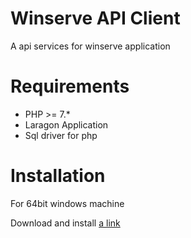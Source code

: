 Winserve API Client
=======================

A api services for winserve application

Requirements
============

* PHP >= 7.*
* Laragon Application
* Sql driver for php

Installation
============

For 64bit windows machine 

Download and install
[a link](https://sourceforge.net/projects/laragon/files/releases/4.0/laragon-full.exe)
